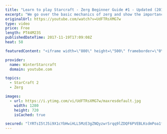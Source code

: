 ```yaml
---
title: "Learn to play Starcraft - Zerg Beginner Guide #1 - Updated (2017)"
excerpt: "We go over the basic mechanics of zerg and show the importance of understanding at least some of what your opponent is doing.  This guide is meant for players with an understanding of the objectives of starcraft but without any strong direction or gameplan, especially for each specific race! -- Watch"
originalUrl: https://youtube.com/watch?v=UdFTRsXMG7w
type: video
price: Free
length: PT44M23S
publishedDateTime: 2017-11-19T17:09:08Z
heat: 58

featuredContent: "<iframe width=\"800\" height=\"500\" frameborder=\"0\" src=\"https://www.youtube.com/embed/UdFTRsXMG7w\" allow=\"accelerometer; autoplay; encrypted-media; gyroscope; picture-in-picture\" allowfullscreen></iframe>"

provider:
  name: WinterStarcraft
  domain: youtube.com

topics:
  - StarCraft 2
  - Zerg

images:
  - url: https://i.ytimg.com/vi/UdFTRsXMG7w/maxresdefault.jpg
    width: 1280
    height: 720
    isCached: true

secured: "lYRTsI5tJ5i9X1cYbHwiHLL5MzE3gZNQyzwrSrqq9lZDQF6PVEBLKsdmPoa1fDZiY6Rg4uz6FwbgnfZAntF4DuhWw9p1/9x09Tg24bdjWSyIx6ob/rPX0xSnELCnRVDZ+yYqw3ZANsHON0VJ9vqh6+TE+w0Fqr0f6dwDTkeY7jYAxQWaQSqJqFI9ZhXdsaFzxoLKc3GxTT8sw2noHtofW5SGp1WomExteQVWVUZF3ZqjktgT6oimudGhk38Z9yvuK+1didMs7RJnmJ0f1hDMYNsw706ZcVS/+KaK88sm6h5zGh0GgPwCJxUfC3ZrjER1Sts2YCoXdz6hC3n/t9hgaO7/FtHF2V2BamQqmwcKHhIYGVvmIZFjTmYytY/LEexAtLrKn1TkqOvJ0bflyCjp3m7xUgLKEfqhCf+znYl/LaAZNza2ZvPZPQHASKjjfayZ;CWvPC6PYA6YomEz961NKOQ=="
---
```


